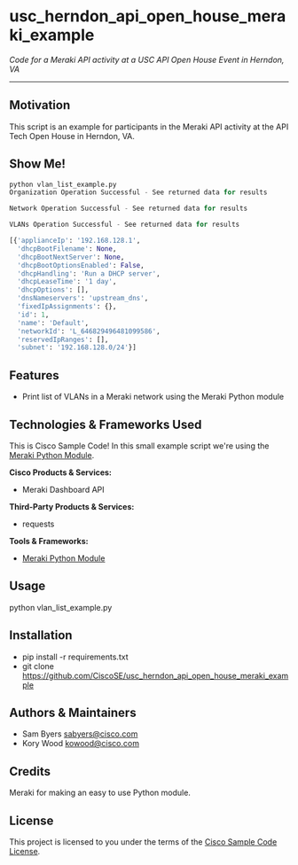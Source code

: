 # usc_herndon_api_open_house_meraki_example

*Code for a Meraki API activity at a USC API Open House Event in Herndon, VA*

---

## Motivation

This script is an example for participants in the Meraki API activity at the API Tech Open House in Herndon, VA.

## Show Me!

``` Python
python vlan_list_example.py
Organization Operation Successful - See returned data for results

Network Operation Successful - See returned data for results

VLANs Operation Successful - See returned data for results

[{'applianceIp': '192.168.128.1',
  'dhcpBootFilename': None,
  'dhcpBootNextServer': None,
  'dhcpBootOptionsEnabled': False,
  'dhcpHandling': 'Run a DHCP server',
  'dhcpLeaseTime': '1 day',
  'dhcpOptions': [],
  'dnsNameservers': 'upstream_dns',
  'fixedIpAssignments': {},
  'id': 1,
  'name': 'Default',
  'networkId': 'L_646829496481099586',
  'reservedIpRanges': [],
  'subnet': '192.168.128.0/24'}]
```

## Features

- Print list of VLANs in a Meraki network using the Meraki Python module

## Technologies & Frameworks Used

This is Cisco Sample Code! In this small example script we're using the [Meraki Python Module](https://github.com/meraki/dashboard-api-python).

**Cisco Products & Services:**

- Meraki Dashboard API

**Third-Party Products & Services:**

- requests

**Tools & Frameworks:**

- [Meraki Python Module](https://github.com/meraki/dashboard-api-python)

## Usage

python vlan_list_example.py

## Installation

- pip install -r requirements.txt
- git clone https://github.com/CiscoSE/usc_herndon_api_open_house_meraki_example

## Authors & Maintainers

- Sam Byers <sabyers@cisco.com>
- Kory Wood <kowood@cisco.com>

## Credits

Meraki for making an easy to use Python module.

## License

This project is licensed to you under the terms of the [Cisco Sample
Code License](./LICENSE).
